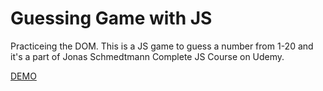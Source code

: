 # Guessing Game with JS
 Practiceing the DOM. This is a JS game to guess a number from 1-20 and it's a part of Jonas Schmedtmann Complete JS Course on Udemy. </br>

 <a href="https://alil0l.github.io/Guessing-Game-with-JS/">DEMO</a>

